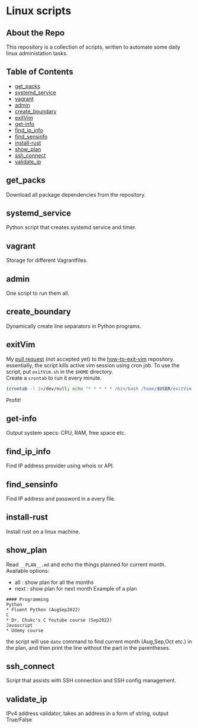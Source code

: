 # Linux scripts
## About the Repo
This repository is a collection of scripts, written to automate some daily linux administation tasks.

## Table of Contents
- [get_packs](#get_packs)
- [systemd_service](#systemd_service)
- [vagrant](#vagrant)
- [admin](#admin)
- [create_boundary](#create_boundary)
- [exitVim](#exitvim)
- [get-info](#get-info)
- [find_ip_info](#find_ip_info)
- [find_sensinfo](#find_sensinfo)
- [install-rust](#install-rust)
- [show_plan](#show_plan)
- [ssh_connect](#ssh_connect)
- [validate_ip](#validate_ip)

## get_packs
Download all package dependencies from the repository.

## systemd_service
Python script that creates systemd service and timer.

## vagrant
Storage for different Vagrantfiles.

## admin
One script to run them all.

## create_boundary
Dynamically create line separators in Python programs.

## exitVim
My [pull request](https://github.com/hakluke/how-to-exit-vim/pull/246) (not accepted yet) to the [how-to-exit-vim](https://github.com/hakluke/how-to-exit-vim) repository.  
essentially, the script kills active vim session using cron job.  To use the script, put ```exitVim.sh``` in the ```$HOME``` directory.  
Create a ```crontab``` to run it every minute.
```bash
(crontab -l 2>/dev/null; echo "* * * * * /bin/bash /home/$USER/exitVim.sh") | crontab -
```  
Profit! 

## get-info
Output system specs: CPU, RAM, free space etc.

## find_ip_info
Find IP address provider using whois or API.

## find_sensinfo
Find IP address and password in a every file.

## install-rust
Install rust on a linux machine.

## show_plan
Read ```__PLAN__.md``` and echo the things planned for current month.  
Available options:
* all  : show plan for all the months
* next : show plan for next month
Example of a plan
```
#### Programming
Python
* Fluent Python (AugSep2022)
C
* Dr. Chukc's C Youtube course (Sep2022)
Javascript
* Udemy course
```
the script will use ```date``` command to find current month (Aug,Sep,Oct etc.) in the plan, and then print the line without the part in the parentheses.

## ssh_connect
Script that assists with SSH connection and SSH config management.

## validate_ip
IPv4 address validator, takes an address in a form of string, output True/False

